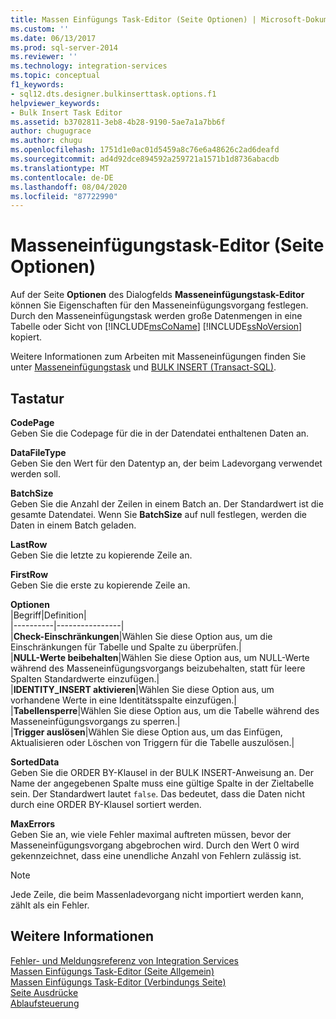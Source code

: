 ```yaml
---
title: Massen Einfügungs Task-Editor (Seite Optionen) | Microsoft-Dokumentation
ms.custom: ''
ms.date: 06/13/2017
ms.prod: sql-server-2014
ms.reviewer: ''
ms.technology: integration-services
ms.topic: conceptual
f1_keywords:
- sql12.dts.designer.bulkinserttask.options.f1
helpviewer_keywords:
- Bulk Insert Task Editor
ms.assetid: b3702811-3eb8-4b28-9190-5ae7a1a7bb6f
author: chugugrace
ms.author: chugu
ms.openlocfilehash: 1751d1e0ac01d5459a8c76e6a48626c2ad6deafd
ms.sourcegitcommit: ad4d92dce894592a259721a1571b1d8736abacdb
ms.translationtype: MT
ms.contentlocale: de-DE
ms.lasthandoff: 08/04/2020
ms.locfileid: "87722990"
---
```

# <a name="bulk-insert-task-editor-options-page"></a>Masseneinfügungstask-Editor (Seite Optionen)
  Auf der Seite **Optionen** des Dialogfelds **Masseneinfügungstask-Editor** können Sie Eigenschaften für den Masseneinfügungsvorgang festlegen. Durch den Masseneinfügungstask werden große Datenmengen in eine Tabelle oder Sicht von [!INCLUDE[msCoName](../includes/msconame-md.md)] [!INCLUDE[ssNoVersion](../includes/ssnoversion-md.md)] kopiert.  
  
 Weitere Informationen zum Arbeiten mit Masseneinfügungen finden Sie unter [Masseneinfügungstask](control-flow/bulk-insert-task.md) und [BULK INSERT &#40;Transact-SQL&#41;](/sql/t-sql/statements/bulk-insert-transact-sql).  
  
## <a name="options"></a>Tastatur  
 **CodePage**  
 Geben Sie die Codepage für die in der Datendatei enthaltenen Daten an.  
  
 **DataFileType**  
 Geben Sie den Wert für den Datentyp an, der beim Ladevorgang verwendet werden soll.  
  
 **BatchSize**  
 Geben Sie die Anzahl der Zeilen in einem Batch an. Der Standardwert ist die gesamte Datendatei. Wenn Sie **BatchSize** auf null festlegen, werden die Daten in einem Batch geladen.  
  
 **LastRow**  
 Geben Sie die letzte zu kopierende Zeile an.  
  
 **FirstRow**  
 Geben Sie die erste zu kopierende Zeile an.  
  
 **Optionen**  
 |Begriff|Definition|  
|----------|----------------|  
|**Check-Einschränkungen**|Wählen Sie diese Option aus, um die Einschränkungen für Tabelle und Spalte zu überprüfen.|  
|**NULL-Werte beibehalten**|Wählen Sie diese Option aus, um NULL-Werte während des Masseneinfügungsvorgangs beizubehalten, statt für leere Spalten Standardwerte einzufügen.|  
|**IDENTITY_INSERT aktivieren**|Wählen Sie diese Option aus, um vorhandene Werte in eine Identitätsspalte einzufügen.|  
|**Tabellensperre**|Wählen Sie diese Option aus, um die Tabelle während des Masseneinfügungsvorgangs zu sperren.|  
|**Trigger auslösen**|Wählen Sie diese Option aus, um das Einfügen, Aktualisieren oder Löschen von Triggern für die Tabelle auszulösen.|  
  
 **SortedData**  
 Geben Sie die ORDER BY-Klausel in der BULK INSERT-Anweisung an. Der Name der angegebenen Spalte muss eine gültige Spalte in der Zieltabelle sein. Der Standardwert lautet `false`. Das bedeutet, dass die Daten nicht durch eine ORDER BY-Klausel sortiert werden.  
  
 **MaxErrors**  
 Geben Sie an, wie viele Fehler maximal auftreten müssen, bevor der Masseneinfügungsvorgang abgebrochen wird. Durch den Wert 0 wird gekennzeichnet, dass eine unendliche Anzahl von Fehlern zulässig ist.  
  
> [!NOTE]  
>  Jede Zeile, die beim Massenladevorgang nicht importiert werden kann, zählt als ein Fehler.  
  
## <a name="see-also"></a>Weitere Informationen  
 [Fehler- und Meldungsreferenz von Integration Services](../../2014/integration-services/integration-services-error-and-message-reference.md)   
 [Massen Einfügungs Task-Editor &#40;Seite Allgemein&#41;](general-page-of-integration-services-designers-options.md)   
 [Massen Einfügungs Task-Editor &#40;Verbindungs Seite&#41;](../../2014/integration-services/bulk-insert-task-editor-connection-page.md)   
 [Seite Ausdrücke](expressions/expressions-page.md)   
 [Ablaufsteuerung](control-flow/control-flow.md)  
  
  
